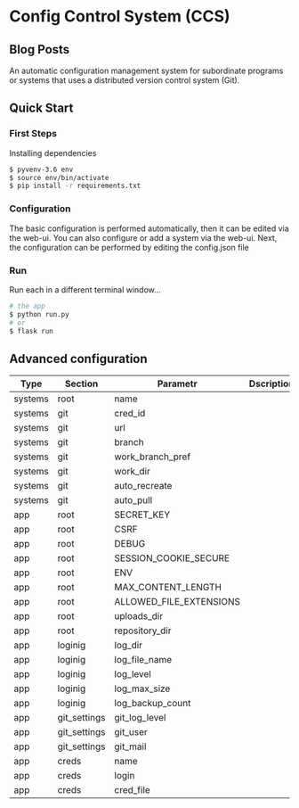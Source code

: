 # Config Control System (CCS)

## Blog Posts

An automatic configuration management system for subordinate programs or systems that uses a distributed version control system (Git).

## Quick Start

### First Steps

Installing dependencies

```sh
$ pyvenv-3.6 env
$ source env/bin/activate
$ pip install -r requirements.txt
```

### Configuration

The basic configuration is performed automatically, then it can be edited via the web-ui. You can also configure or add a system via the web-ui. Next, the configuration can be performed by editing the config.json file

### Run

Run each in a different terminal window...

```sh
# the app
$ python run.py
# or
$ flask run
```

## Advanced configuration

| Type | Section | Parametr | Dscription |
|---|---|---|---|
| systems | root | name |   |
| systems | git | cred_id |   |
| systems | git | url |   |
| systems | git | branch |   |
| systems | git | work_branch_pref |   |
| systems | git | work_dir |   |
| systems | git | auto_recreate |   |
| systems | git | auto_pull |   |
| app | root | SECRET_KEY |   |
| app | root | CSRF |   |
| app | root | DEBUG |   |
| app | root | SESSION_COOKIE_SECURE |   |
| app | root | ENV |   |
| app | root | MAX_CONTENT_LENGTH |   |
| app | root | ALLOWED_FILE_EXTENSIONS |   |
| app | root | uploads_dir |   |
| app | root | repository_dir |   |
| app | loginig | log_dir |   |
| app | loginig | log_file_name |   |
| app | loginig | log_level |   |
| app | loginig | log_max_size |   |
| app | loginig | log_backup_count |   |
| app | git_settings | git_log_level |   |
| app | git_settings | git_user |   |
| app | git_settings | git_mail |   |
| app | creds | name |   |
| app | creds | login |   |
| app | creds | cred_file |   |

